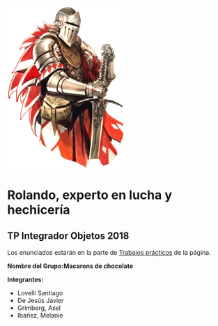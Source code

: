 ![rolando](rolando.png)

# Rolando, experto en lucha y hechicería

## TP Integrador Objetos 2018

Los enunciados estarán en la parte de [Trabajos prácticos](https://sites.google.com/site/paradigmasdeprogramacion/material/trabajos-prcticos) de la página.

**Nombre del Grupo:Macarons de chocolate** 

**Integrantes:**

- Lovelli Santiago
- De Jesús Javier
- Grimberg, Axel
- Ibañez, Melanie

